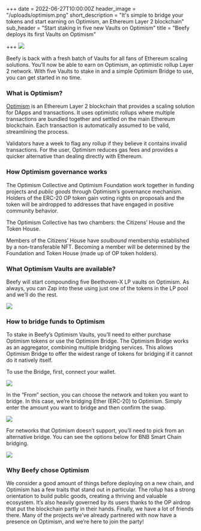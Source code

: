 +++
date = 2022-06-27T10:00:00Z
header_image = "/uploads/optimism.png"
short_description = "It's simple to bridge your tokens and start earning on Optimism, an Ethereum Layer 2 blockchain"
sub_header = "Start staking in five new Vaults on Optimism"
title = "Beefy deploys its first Vaults on Optimism"

+++
![](/uploads/optimism.png)

Beefy is back with a fresh batch of Vaults for all fans of Ethereum scaling solutions. You’ll now be able to earn on Optimism, an optimistic rollup Layer 2 network. With five Vaults to stake in and a simple Optimism Bridge to use, you can get started in no time.

### What is Optimism?

[Optimism](https://www.optimism.io/) is an Ethereum Layer 2 blockchain that provides a scaling solution for DApps and transactions. It uses optimistic rollups where multiple transactions are bundled together and settled on the main Ethereum blockchain. Each transaction is automatically assumed to be valid, streamlining the process.

Validators have a week to flag any rollup if they believe it contains invalid transactions. For the user, Optimism reduces gas fees and provides a quicker alternative than dealing directly with Ethereum.

### How Optimism governance works

The Optimism Collective and Optimism Foundation work together in funding projects and _public goods_ through Optimism’s governance mechanism. Holders of the ERC-20 OP token gain voting rights on proposals and the token will be airdropped to addresses that have engaged in positive community behavior.

The Optimism Collective has two chambers: the Citizens’ House and the Token House.

Members of the Citizens’ House have _soulbound_ membership established by a non-transferable NFT. Becoming a member will be determined by the Foundation and Token House (made up of OP token holders).

### What Optimism Vaults are available?

Beefy will start compounding five Beethoven-X LP vaults on Optimism. As always, you can Zap into these using just one of the tokens in the LP pool and we’ll do the rest.

![](/uploads/vaults-1.png)

### How to bridge funds to Optimism

To stake in Beefy’s Optimism Vaults, you’ll need to either purchase Optimism tokens or use the Optimism Bridge. The Optimism Bridge works as an aggregator, combining multiple bridging services. This allows Optimism Bridge to offer the widest range of tokens for bridging if it cannot do it natively itself.

To use the Bridge, first, connect your wallet.

![](/uploads/screenshot_2022-06-24_at_17-08-00-1.png)

In the “From” section, you can choose the network and token you want to bridge. In this case, we’re bridging Ether (ERC-20) to Optimism. Simply enter the amount you want to bridge and then confirm the swap.

![](/uploads/opt2.png)

For networks that Optimism doesn’t support, you’ll need to pick from an alternative bridge. You can see the options below for BNB Smart Chain bridging.

![](/uploads/opt1.png)

### Why Beefy chose Optimism

We consider a good amount of things before deploying on a new chain, and Optimism has a few traits that stand out in particular. The rollup has a strong orientation to build public goods, creating a thriving and valuable ecosystem. It’s also heavily governed by its users thanks to the OP airdrop that put the blockchain partly in their hands. Finally, we have a lot of friends there. Many of the projects we’ve already partnered with now have a presence on Optimism, and we’re here to join the party!